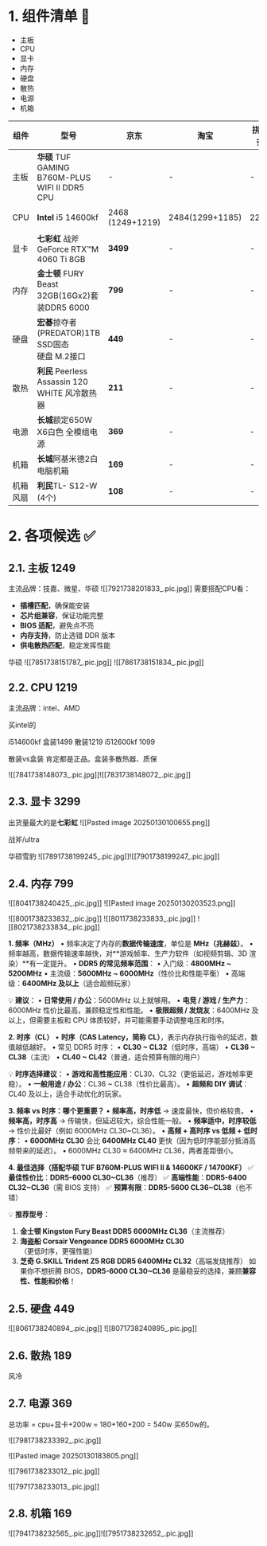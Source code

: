 # 1. 组件清单 🧾

- 主板
- CPU
- 显卡
- 内存
- 硬盘
- 散热
- 电源
- 机箱

| 组件   | 型号                                            | 京东               | 淘宝              | 拼多多  | 抖音            |
| ---- | --------------------------------------------- | ---------------- | --------------- | ---- | ------------- |
| 主板   | **华硕** TUF GAMING B760M-PLUS WIFI II DDR5 CPU | -                | -               | -    | -             |
| CPU  | **Intel** i5 14600kf                          | 2468 (1249+1219) | 2484(1299+1185) | 2249 | **2299(带硅脂)** |
| 显卡   | **七彩虹** 战斧 GeForce RTX™M 4060 Ti 8GB          | **3499**         | -               | -    | -             |
| 内存   | **金士顿** FURY Beast 32GB(16Gx2)套装DDR5 6000     | **799**          | -               | -    | -             |
| 硬盘   | **宏碁**掠夺者(PREDATOR)1TB SSD固态<br>硬盘 M.2接口      | **449**          | -               | -    | -             |
| 散热   | **利民** Peerless Assassin 120 WHITE 风冷散热器      | **211**          | -               | -    | -             |
| 电源   | **长城**额定650W X6白色 全模组电源                       | **369**          | -               | -    | -             |
| 机箱   | **长城**阿基米德2白电脑机箱                              | **169**          | -               | -    | -             |
| 机箱风扇 | **利民**TL- S12-W (4个)                          | **108**          | -               | -    | -             |

# 2. 各项候选 ✅

## 2.1. 主板 1249
主流品牌：技嘉、微星、华硕
![[7921738201833_.pic.jpg]]
需要搭配CPU看：
- **插槽匹配**，确保能安装
- **芯片组兼容**，保证功能完整
- **BIOS 适配**，避免点不亮
- **内存支持**，防止选错 DDR 版本
- **供电散热匹配**，稳定发挥性能

华硕
![[7851738151787_.pic.jpg]]
![[7861738151834_.pic.jpg]]
## 2.2. CPU 1219

主流品牌：intel、AMD

买intel的

i514600kf 盒装1499 散装1219
i512600kf 1099

散装vs盒装
肯定都是正品。盒装多散热器、质保


![[7841738148073_.pic.jpg]]![[7831738148072_.pic.jpg]]

## 2.3. 显卡 3299

出货量最大的是**七彩虹**
![[Pasted image 20250130100655.png]]

战斧/ultra

华硕雪豹
![[7891738199245_.pic.jpg]]![[7901738199247_.pic.jpg]]

## 2.4. 内存 799
![[8041738240425_.pic.jpg]]
![[Pasted image 20250130203523.png]]



![[8001738233832_.pic.jpg]]
![[8011738233833_.pic.jpg]]
![[8021738233834_.pic.jpg]]

**1. 频率（MHz）**
• 频率决定了内存的**数据传输速度**，单位是 **MHz（兆赫兹）**。
• 频率越高，数据传输速率越快，对**游戏帧率、生产力软件（如视频剪辑、3D 渲染）**有一定提升。
• **DDR5 的常见频率范围**：
• 入门级：**4800MHz ~ 5200MHz**
• 主流级：**5600MHz ~ 6000MHz**（性价比和性能平衡）
• 高端级：**6400MHz 及以上**（适合超频玩家）

💡 **建议**：
• **日常使用 / 办公**：5600MHz 以上就够用。
• **电竞 / 游戏 / 生产力**：6000MHz 性价比最高，兼顾稳定性和性能。
• **极限超频 / 发烧友**：6400MHz 及以上，但需要主板和 CPU 体质较好，并可能需要手动调整电压和时序。

**2. 时序（CL）**
• **时序（CAS Latency，简称 CL）**，表示内存执行指令的延迟，数值越低越好。
• 常见 DDR5 时序：
• **CL30 ~ CL32**（低时序，高端）
• **CL36 ~ CL38**（主流）
• **CL40 ~ CL42**（普通，适合预算有限的用户）

💡 **时序选择建议**：
• **游戏和高性能应用**：CL30、CL32（更低延迟，游戏帧率更稳）。
• **一般用途 / 办公**：CL36 ~ CL38（性价比最高）。
• **超频和 DIY 调试**：CL40 及以上，适合手动优化的玩家。

**3. 频率 vs 时序：哪个更重要？**
• **频率高，时序低** → 速度最快，但价格较贵。
• **频率高，时序高** → 传输快，但延迟较大，综合性能一般。
• **频率适中，时序较低** → 性价比最好（例如 6000MHz CL30~CL36）。
• **高频 + 高时序 vs 低频 + 低时序**：
• **6000MHz CL30** 会比 **6400MHz CL40** 更快（因为低时序能部分抵消高频带来的延迟）。
• 6000MHz CL30 ≈ 6400MHz CL36，两者差距很小。

**4. 最佳选择（搭配华硕 TUF B760M-PLUS WIFI II & 14600KF / 14700KF）**
✅ **最佳性价比**：**DDR5-6000 CL30~CL36**（推荐）
✅ **高端性能**：**DDR5-6400 CL32~CL36**（需 BIOS 支持）
✅ **预算有限**：**DDR5-5600 CL36~CL38**（也不错）

  
💡 **推荐型号**：
1. **金士顿 Kingston Fury Beast DDR5 6000MHz CL36**（主流推荐）
2. **海盗船 Corsair Vengeance DDR5 6000MHz CL30**（更低时序，更强性能）
3. **芝奇 G.SKILL Trident Z5 RGB DDR5 6400MHz CL32**（高端发烧推荐）
如果你不想折腾 BIOS，**DDR5-6000 CL30~CL36** 是最稳妥的选择，兼顾**兼容性、性能和价格**！
## 2.5. 硬盘 449
![[8061738240894_.pic.jpg]]
![[8071738240895_.pic.jpg]] 
## 2.6. 散热 189

风冷 

## 2.7. 电源 369
总功率 = cpu+显卡+200w = 180+160+200 = 540w
买650w的。

![[7981738233392_.pic.jpg]]

![[Pasted image 20250130183805.png]]

![[7961738233012_.pic.jpg]]

![[7971738233013_.pic.jpg]]

## 2.8. 机箱 169



![[7941738232565_.pic.jpg]]![[7951738232652_.pic.jpg]]
